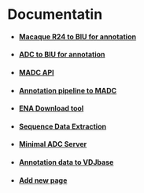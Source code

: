 
# Documentatin


- #### [Macaque R24 to BIU for annotation](./documentation/Macaque_R24_to_biu/index.md)
- #### [ADC to BIU for annotation](./documentation/adc_to_biu/index.md)
- #### [MADC API](./documentation/madc_api/index.md)
- #### [Annotation pipeline to MADC](./documentation/annotation_pipeline_to_madc/index.md)
- #### [ENA Download tool](./documentation/ena_download_tool/index.md)
- #### [Sequence Data Extraction](./documentation/extract_sequences_from_ADC_annotations/index.md)
- #### [Minimal ADC Server](./documentation/minimal_adc_server/index.md)
- #### [Annotation data to VDJbase](./documentation/annotation_data_to_vdjbase/index.md)
- #### [Add new page](./documentation/add_new_page/index.md)



